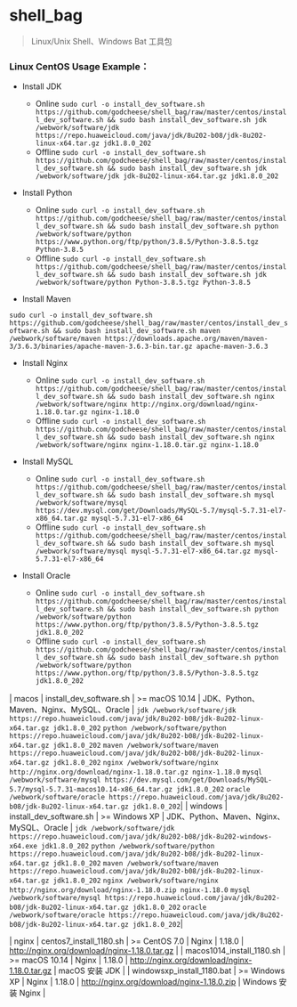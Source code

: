 # shell_bag
> Linux/Unix Shell、Windows Bat 工具包

### Linux CentOS Usage Example：

- Install JDK
    - Online
    ```sudo curl -o install_dev_software.sh https://github.com/godcheese/shell_bag/raw/master/centos/install_dev_software.sh && sudo bash install_dev_software.sh jdk /webwork/software/jdk https://repo.huaweicloud.com/java/jdk/8u202-b08/jdk-8u202-linux-x64.tar.gz jdk1.8.0_202```
    - Offline
    ```sudo curl -o install_dev_software.sh https://github.com/godcheese/shell_bag/raw/master/centos/install_dev_software.sh && sudo bash install_dev_software.sh jdk /webwork/software/jdk jdk-8u202-linux-x64.tar.gz jdk1.8.0_202```

- Install Python
    - Online
    ```sudo curl -o install_dev_software.sh https://github.com/godcheese/shell_bag/raw/master/centos/install_dev_software.sh && sudo bash install_dev_software.sh python /webwork/software/python https://www.python.org/ftp/python/3.8.5/Python-3.8.5.tgz Python-3.8.5```
     - Offline
    ```sudo curl -o install_dev_software.sh https://github.com/godcheese/shell_bag/raw/master/centos/install_dev_software.sh && sudo bash install_dev_software.sh jdk /webwork/software/python Python-3.8.5.tgz Python-3.8.5```

- Install Maven

```sudo curl -o install_dev_software.sh https://github.com/godcheese/shell_bag/raw/master/centos/install_dev_software.sh && sudo bash install_dev_software.sh maven /webwork/software/maven https://downloads.apache.org/maven/maven-3/3.6.3/binaries/apache-maven-3.6.3-bin.tar.gz apache-maven-3.6.3```

- Install Nginx
    - Online
    ```sudo curl -o install_dev_software.sh https://github.com/godcheese/shell_bag/raw/master/centos/install_dev_software.sh && sudo bash install_dev_software.sh nginx /webwork/software/nginx http://nginx.org/download/nginx-1.18.0.tar.gz nginx-1.18.0```
    - Offline
    ```sudo curl -o install_dev_software.sh https://github.com/godcheese/shell_bag/raw/master/centos/install_dev_software.sh && sudo bash install_dev_software.sh nginx /webwork/software/nginx nginx-1.18.0.tar.gz nginx-1.18.0```

- Install MySQL
    - Online
    ```sudo curl -o install_dev_software.sh https://github.com/godcheese/shell_bag/raw/master/centos/install_dev_software.sh && sudo bash install_dev_software.sh mysql /webwork/software/mysql https://dev.mysql.com/get/Downloads/MySQL-5.7/mysql-5.7.31-el7-x86_64.tar.gz mysql-5.7.31-el7-x86_64```
    - Offline
    ```sudo curl -o install_dev_software.sh https://github.com/godcheese/shell_bag/raw/master/centos/install_dev_software.sh && sudo bash install_dev_software.sh mysql /webwork/software/mysql mysql-5.7.31-el7-x86_64.tar.gz mysql-5.7.31-el7-x86_64```
    
- Install Oracle
    - Online
    ```sudo curl -o install_dev_software.sh https://github.com/godcheese/shell_bag/raw/master/centos/install_dev_software.sh && sudo bash install_dev_software.sh python /webwork/software/python https://www.python.org/ftp/python/3.8.5/Python-3.8.5.tgz jdk1.8.0_202```
    - Offline
    ```sudo curl -o install_dev_software.sh https://github.com/godcheese/shell_bag/raw/master/centos/install_dev_software.sh && sudo bash install_dev_software.sh python /webwork/software/python https://www.python.org/ftp/python/3.8.5/Python-3.8.5.tgz jdk1.8.0_202```




| macos | install_dev_software.sh | >= macOS 10.14 | JDK、Python、Maven、Nginx、MySQL、Oracle | ```jdk /webwork/software/jdk https://repo.huaweicloud.com/java/jdk/8u202-b08/jdk-8u202-linux-x64.tar.gz jdk1.8.0_202``` ```python /webwork/software/python https://repo.huaweicloud.com/java/jdk/8u202-b08/jdk-8u202-linux-x64.tar.gz jdk1.8.0_202``` ```maven /webwork/software/maven https://repo.huaweicloud.com/java/jdk/8u202-b08/jdk-8u202-linux-x64.tar.gz jdk1.8.0_202``` ```nginx /webwork/software/nginx http://nginx.org/download/nginx-1.18.0.tar.gz nginx-1.18.0``` ```mysql /webwork/software/mysql https://dev.mysql.com/get/Downloads/MySQL-5.7/mysql-5.7.31-macos10.14-x86_64.tar.gz jdk1.8.0_202``` ```oracle /webwork/software/oracle https://repo.huaweicloud.com/java/jdk/8u202-b08/jdk-8u202-linux-x64.tar.gz jdk1.8.0_202```|
| windows | install_dev_software.sh | >= Windows XP | JDK、Python、Maven、Nginx、MySQL、Oracle | ```jdk /webwork/software/jdk https://repo.huaweicloud.com/java/jdk/8u202-b08/jdk-8u202-windows-x64.exe jdk1.8.0_202``` ```python /webwork/software/python https://repo.huaweicloud.com/java/jdk/8u202-b08/jdk-8u202-linux-x64.tar.gz jdk1.8.0_202``` ```maven /webwork/software/maven https://repo.huaweicloud.com/java/jdk/8u202-b08/jdk-8u202-linux-x64.tar.gz jdk1.8.0_202``` ```nginx /webwork/software/nginx http://nginx.org/download/nginx-1.18.0.zip nginx-1.18.0``` ```mysql /webwork/software/mysql https://repo.huaweicloud.com/java/jdk/8u202-b08/jdk-8u202-linux-x64.tar.gz jdk1.8.0_202``` ```oracle /webwork/software/oracle https://repo.huaweicloud.com/java/jdk/8u202-b08/jdk-8u202-linux-x64.tar.gz jdk1.8.0_202```|





| nginx | centos7_install_1180.sh | >= CentOS 7.0 | Nginx | 1.18.0 | http://nginx.org/download/nginx-1.18.0.tar.gz |
| macos1014_install_1180.sh | >= macOS 10.14 | Nginx | 1.18.0 | http://nginx.org/download/nginx-1.18.0.tar.gz | macOS 安装 JDK |
| windowsxp_install_1180.bat | >= Windows XP | Nginx | 1.18.0 | http://nginx.org/download/nginx-1.18.0.zip | Windows 安装 Nginx |